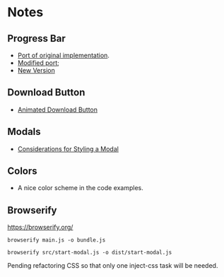 Notes
=====

Progress Bar
------------

* [Port of original implementation](https://jsfiddle.net/ts7rvxa4/).
* [Modified port](https://jsfiddle.net/alissahuskey/mdv7qyot/5/);
* [New Version](https://jsfiddle.net/alissahuskey/cxa6o85v/33/)

Download Button
---------------

* [Animated Download Button](https://codepen.io/nw/pen/XWMBGO)

Modals
------

* [Considerations for Styling a Modal](https://css-tricks.com/considerations-styling-modal/)


Colors
------

* [](https://www.digitalocean.com/community/tutorials/getting-started-with-data-visualization-using-javascript-and-the-d3-library)
  A nice color scheme in the code examples.

Browserify
----------

https://browserify.org/

`browserify main.js -o bundle.js`

`browserify src/start-modal.js -o dist/start-modal.js`

Pending refactoring CSS so that only one inject-css task will be needed.
